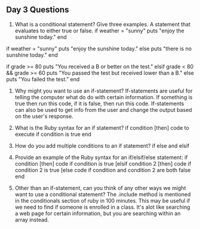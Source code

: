 ## Day 3 Questions

1. What is a conditional statement? Give three examples. A statement that evaluates to
either true or false.
  if weather = "sunny"
      puts "enjoy the sunshine today."
  end

  if weather = "sunny"
      puts "enjoy the sunshine today."
    else
      puts "there is no sunshine today."
  end

  if grade >= 80
      puts "You received a B or better on the test."
    elsif grade < 80 && grade >= 60
      puts "You passed the test but received lower than a B."
    else
      puts "You failed the test."
  end

1. Why might you want to use an if-statement? If-statements are useful for telling the
computer what do do with certain information. If something is true then run this code,
if it is false, then run this code. If-statements can also be used to get info from the
user and change the output based on the user's response.

1. What is the Ruby syntax for an if statement?
if condition [then]
  code to execute if condition is true
end

1. How do you add multiple conditions to an if statement? if else and elsif

1. Provide an example of the Ruby syntax for an if/elsif/else statement:
if condition [then]
   code if condition is true
[elsif condition 2 [then]
   code if condition 2 is true
[else
   code if condition and condition 2 are both false
end

1. Other than an if-statement, can you think of any other ways we might want to use a conditional statement?
The .include method is mentioned in the conditionals section of ruby in 100 minutes. This may be useful if we need
to find if someone is enrolled in a class. It's alot like searching a web page for certain information, but you are searching within an array instead.
